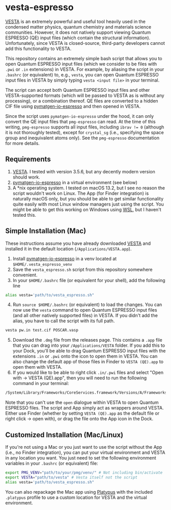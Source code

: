 # vesta-espresso

[VESTA](https://jp-minerals.org/vesta/en/) is an extremely powerful and useful tool heavily used in the condensed matter physics, quantum chemistry and materials science communities. However, it does not natively support viewing Quantum ESPRESSO (QE) input files (which contain the structural information). Unfortunately, since VESTA is closed-source, third-party developers cannot add this functionality to VESTA.

This repository contains an extremely simple bash script that allows you to open Quantum ESPRESSO input files (which we consider to be files with `.pwi` or `.in` extensions) in VESTA. For example, by aliasing the script in your `.bashrc` (or equivalent) to, e.g., `vesta`, you can open Quantum ESPRESSO input files in VESTA by simply typing `vesta <input file>` in your terminal. 

The script can accept both Quantum ESPRESSO input files and other VESTA-supported formats (which will be passed to VESTA as is without any processing), or a combination thereof. QE files are converted to a hidden CIF file using [pymatgen-io-espresso](https://github.com/oashour/pymatgen-io-espresso) and then opened in VESTA.

Since the script uses `pymatgen-io-espresso` under the hood, it can only convert the QE input files that `pmg-espresso` can read. At the time of this writing, `pmg-espresso` supports all input files, including `ibrav != 0` (although it is not thoroughly tested), except for `crystal_sg` (i.e., specifying the space group and inequivalent atoms only). See the `pmg-espresso` documentation for more details.

## Requirements
1. [VESTA](https://jp-minerals.org/vesta/en/). I tested with version 3.5.6, but any decently modern version should work.
2. [pymatgen-io-espresso](https://github.com/oashour/pymatgen-io-espresso) in a virtual environment (see below)
3. A *nix operating system. I tested on macOS 13.2, but I see no reason the script wouldn't work on Linux. The App (for Finder integration) is naturally macOS only, but you should be able to get similar functionality quite easily with most Linux window managers just using the script. You might be able to get this working on Windows using [WSL](https://docs.microsoft.com/en-us/windows/wsl/install-win10), but I haven't tested this.

## Simple Installation (Mac)
These instructions assume you have already downloaded [VESTA](https://jp-minerals.org/vesta/en/) and installed it in the default location (`/Applications/VESTA.app`). 
1. Install [pymatgen-io-espresso](https://github.com/oashour/pymatgen-io-espresso) in a venv located at `$HOME/.vesta_espresso_venv`
2. Save the `vesta_espresso.sh` script from this repository somewhere convenient. 
3. In your `$HOME/.bashrc` file (or equivalent for your shell), add the following line
```bash
alias vesta='path/to/vesta_espresso.sh"
```
4. Run `source $HOME/.bashrc` (or equivalent) to load the changes. You can now use the `vesta` command to open Quantum ESPRESSO input files (and all other natively supported files) in VESTA. If you didn't add the alias, you have to call the script with its full path.
```bash
vesta pw.in test.cif POSCAR.vasp
```
5. Download the `.dmg` file from the releases page. This contains a `.app` file that you can drag into your `/Applications/VESTA` folder. If you add this to your Dock, you'll be able to drag Quantum ESPRESSO input files with the extensions `.in` or `.pwi` onto the icon to open them in VESTA. You can also change the default app of those files in Finder to `VESTA (QE).app` to open them with VESTA.
6. If you would like to be able to right click `.in/.pwi` files and select "Open with -> VESTA (QE).app", then you will need to run the following command in your terminal:
```bash
/System/Library/Frameworks/CoreServices.framework/Versions/A/Frameworks/LaunchServices.framework/Versions/A/Support/lsregister -f /Applications/VESTA/VESTA\ \(QE\).app
```

Note that you can't use the `open` dialogue within VESTA to open Quantum ESPRESSO files. The script and App simply act as wrappers around VESTA. Either use Finder (whether by setting `VESTA (QE).app` as the default file or right click -> open with), or drag the file onto the App icon in the Dock.

## Customized Installation (Mac/Linux)
If you're not using a Mac or you just want to use the script without the App (i.e., no Finder integration), you can put your virtual environment and VESTA in any location you want. You just need to set the following environment variables in your `.bashrc` (or equivalent) file:

```bash
export PMG_VENV="path/to/your/pmg/venv/" # Not including bin/activate
export VESTA="path/to/vesta" # Vesta itself not the script
alias vesta='path/to/vesta_espresso.sh"
```

You can also repackage the Mac app using [Platypus](https://sveinbjorn.org/platypus) with the included `.platypus` profile to use a custom location for VESTA and the virtual environment.
